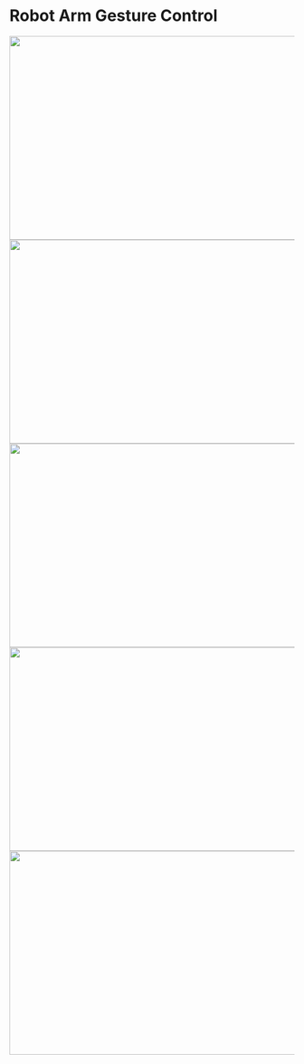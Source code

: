 # Robot Arm Gesture Control


<img src="https://github.com/murtazahassan/Robot-Arm-Gesture-Control/blob/master/Images/4.PNG" width="640" height="360" /> 
<img src="https://github.com/murtazahassan/Robot-Arm-Gesture-Control/blob/master/Images/Hand Complete.PNG" width="640" height="360" /> 
<img src="https://github.com/murtazahassan/Robot-Arm-Gesture-Control/blob/master/Images/PipeLine.PNG" width="640" height="360" /> 
<img src="https://github.com/murtazahassan/Robot-Arm-Gesture-Control/blob/master/Images/SerialData.jpg" width="640" height="360" /> 
<img src="https://github.com/murtazahassan/Robot-Arm-Gesture-Control/blob/master/Images/4.PNG" width="640" height="360" /> 
